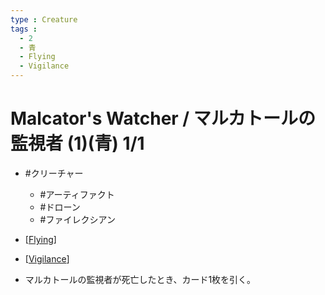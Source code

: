 ```yaml
---
type : Creature
tags : 
  - 2
  - 青
  - Flying
  - Vigilance
---
```


# Malcator's Watcher / マルカトールの監視者 (1)(青) 1/1

* #クリーチャー
  * #アーティファクト
  * #ドローン
  * #ファイレクシアン 

* [[Flying]]
* [[Vigilance]]
* マルカトールの監視者が死亡したとき、カード1枚を引く。

[//begin]: # "Autogenerated link references for markdown compatibility"
[Flying]: ../../KeywordAbilities/Flying.md "Flying / 飛行"
[Vigilance]: ../../KeywordAbilities/Vigilance.md "Vigilance / 警戒"
[//end]: # "Autogenerated link references"

